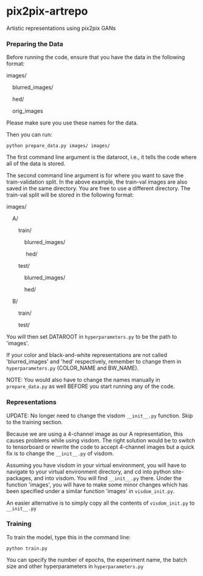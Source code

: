 # pix2pix-artrepo
Artistic representations using pix2pix GANs
### Preparing the Data
Before running the code, ensure that you have the data in the following format:

images/

&nbsp;&nbsp;&nbsp;&nbsp;blurred_images/

&nbsp;&nbsp;&nbsp;&nbsp;hed/

&nbsp;&nbsp;&nbsp;&nbsp;orig_images

Please make sure you use these names for the data.

Then you can run:

`python prepare_data.py images/ images/
`

The first command line argument is the dataroot, i.e., it tells the code where all of the data is stored.

The second command line argument is for where you want to save the train-validation split. In the above example, the train-val images are also saved in the same directory. You are free to use a different directory. The train-val split will be stored in the following format:

images/

&nbsp;&nbsp;&nbsp;&nbsp;A/

&nbsp;&nbsp;&nbsp;&nbsp;&nbsp;&nbsp;&nbsp;&nbsp;train/

&nbsp;&nbsp;&nbsp;&nbsp;&nbsp;&nbsp;&nbsp;&nbsp;&nbsp;&nbsp;&nbsp;&nbsp;blurred_images/

&nbsp;&nbsp;&nbsp;&nbsp;&nbsp;&nbsp;&nbsp;&nbsp;&nbsp;&nbsp;&nbsp;&nbsp; hed/

&nbsp;&nbsp;&nbsp;&nbsp;&nbsp;&nbsp;&nbsp;&nbsp;test/

&nbsp;&nbsp;&nbsp;&nbsp;&nbsp;&nbsp;&nbsp;&nbsp;&nbsp;&nbsp;&nbsp;&nbsp;blurred_images/

&nbsp;&nbsp;&nbsp;&nbsp;&nbsp;&nbsp;&nbsp;&nbsp;&nbsp;&nbsp;&nbsp;&nbsp;hed/

&nbsp;&nbsp;&nbsp;&nbsp;B/

&nbsp;&nbsp;&nbsp;&nbsp;&nbsp;&nbsp;&nbsp;&nbsp;train/

&nbsp;&nbsp;&nbsp;&nbsp;&nbsp;&nbsp;&nbsp;&nbsp;test/

You will then set DATAROOT in `hyperparameters.py` to be the path to 'images'.

If your color and black-and-white representations are not called 'blurred_images' and 'hed' respectively, remember to change them in `hyperparameters.py` (COLOR_NAME and BW_NAME).

NOTE: You would also have to change the names manually in `prepare_data.py` as well BEFORE you start running any of the code.

### Representations
UPDATE: No longer need to change the visdom `__init__.py` function. Skip to the training section.

Because we are using a 4-channel image as our A representation, this causes problems while using visdom. The right solution would be to switch to tensorboard or rewrite the code to accept 4-channel images but a quick fix is to change the `__init__.py` of visdom.

Assuming you have visdom in your virtual environment, you will have to navigate to your virtual environment directory, and cd into python site-packages, and into visdom. You will find `__init__.py` there. Under the function 'images', you will have to make some minor changes which has been specified under a similar function 'images' in `visdom_init.py`.

An easier alternative is to simply copy all the contents of `visdom_init.py` to `__init__.py`

### Training

To train the model, type this in the command line:

`python train.py
`

You can specify the number of epochs, the experiment name, the batch size and other hyperparameters in `hyperparameters.py`

